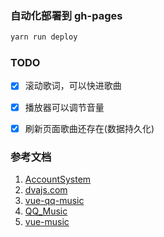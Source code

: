 ### 自动化部署到 gh-pages

```bash
yarn run deploy
```

### TODO

- [x] 滚动歌词，可以快进歌曲

- [x] 播放器可以调节音量

- [x] 刷新页面歌曲还存在(数据持久化)

### 参考文档
1. [AccountSystem](https://github.com/yvanwangl/AccountSystem)
2. [dvajs.com](https://dvajs.com/guide/getting-started.html)
3. [vue-qq-music](https://github.com/shenzekun/vue-qq-music)
4. [QQ_Music](https://github.com/tannnb/QQ_Music/blob/master/src/views/player/player.vue)
5. [vue-music](https://github.com/IFmiss/vue-music)